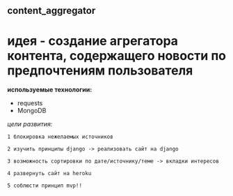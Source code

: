 ## content_aggregator
# идея - создание агрегатора контента, содержащего новости по предпочтениям пользователя

**используемые технологии:**
  * requests
  * MongoDB


*цели развития:*

    1 блокировка нежелаемых источников
  
    2 изучить принципы django -> реализовать сайт на django

    3 возможность сортировки по дате/источнику/теме -> вкладки интересов
  
    4 развернуть сайт на heroku
  
    5 соблюсти принцип mvp!!
  
